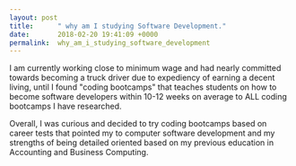 ```yaml
---
layout: post
title:      " why am I studying Software Development."
date:       2018-02-20 19:41:09 +0000
permalink:  why_am_i_studying_software_development
---
```


I am currently working close to minimum wage and had nearly committed towards becoming a truck driver due to expediency of earning a decent living, until I found "coding bootcamps" that teaches students on how to become software developers within 10-12 weeks on average to ALL coding bootcamps I have researched. 

Overall, I was curious and decided to try coding bootcamps based on career tests that pointed my to computer software development and my strengths of being detailed oriented based on my previous education in Accounting and Business Computing. 
